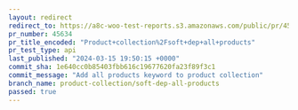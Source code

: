 ```yaml
---
layout: redirect
redirect_to: https://a8c-woo-test-reports.s3.amazonaws.com/public/pr/45634/api/index.html
pr_number: 45634
pr_title_encoded: "Product+collection%2Fsoft+dep+all+products"
pr_test_type: api
last_published: "2024-03-15 19:50:15 +0000"
commit_sha: 1e640cc0b85403fbb616c19677620fa23f89f3c1
commit_message: "Add all products keyword to product collection"
branch_name: product-collection/soft-dep-all-products
passed: true
---
```

